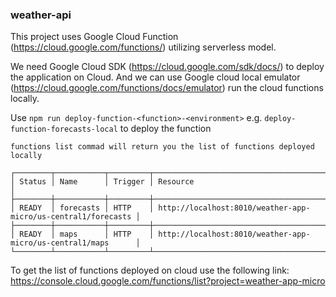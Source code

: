 ### weather-api 

This project uses Google Cloud Function (https://cloud.google.com/functions/) utilizing serverless model.

We need Google Cloud SDK (https://cloud.google.com/sdk/docs/) to deploy the application on Cloud. And we can use Google cloud local emulator (https://cloud.google.com/functions/docs/emulator) run the cloud functions locally.

Use `npm run deploy-function-<function>-<environment>` e.g. `deploy-function-forecasts-local` to deploy the function

`functions list commad will return you the list of functions deployed locally`

```
┌────────┬───────────┬─────────┬───────────────────────────────────────────────────────────────┐
│ Status │ Name      │ Trigger │ Resource                                                      │
├────────┼───────────┼─────────┼───────────────────────────────────────────────────────────────┤
│ READY  │ forecasts │ HTTP    │ http://localhost:8010/weather-app-micro/us-central1/forecasts │
├────────┼───────────┼─────────┼───────────────────────────────────────────────────────────────┤
│ READY  │ maps      │ HTTP    │ http://localhost:8010/weather-app-micro/us-central1/maps      │
└────────┴───────────┴─────────┴───────────────────────────────────────────────────────────────┘
```
To get the list of functions deployed on cloud use the following link: https://console.cloud.google.com/functions/list?project=weather-app-micro